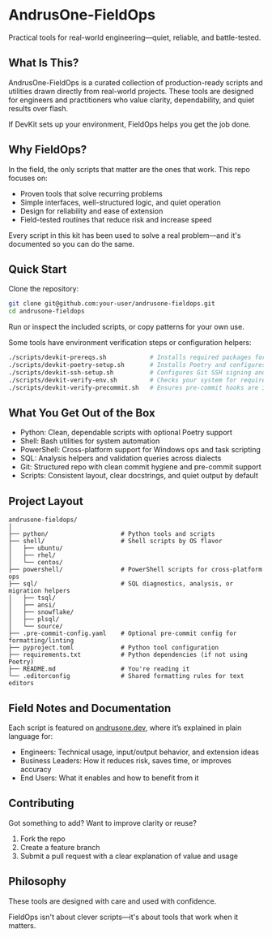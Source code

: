 # AndrusOne-FieldOps

Practical tools for real-world engineering—quiet, reliable, and battle-tested.

## What Is This?

AndrusOne-FieldOps is a curated collection of production-ready scripts and utilities drawn directly from real-world projects. These tools are designed for engineers and practitioners who value clarity, dependability, and quiet results over flash.

If DevKit sets up your environment, FieldOps helps you get the job done.

## Why FieldOps?

In the field, the only scripts that matter are the ones that work. This repo focuses on:

- Proven tools that solve recurring problems
- Simple interfaces, well-structured logic, and quiet operation
- Design for reliability and ease of extension
- Field-tested routines that reduce risk and increase speed

Every script in this kit has been used to solve a real problem—and it's documented so you can do the same.

## Quick Start

Clone the repository:

```bash
git clone git@github.com:your-user/andrusone-fieldops.git
cd andrusone-fieldops
```

Run or inspect the included scripts, or copy patterns for your own use.

Some tools have environment verification steps or configuration helpers:

```bash
./scripts/devkit-prereqs.sh            # Installs required packages for Python, Git, and pre-commit
./scripts/devkit-poetry-setup.sh       # Installs Poetry and configures it for isolated environments
./scripts/devkit-ssh-setup.sh          # Configures Git SSH signing and verifies SSH auth
./scripts/devkit-verify-env.sh         # Checks your system for required tools and versions
./scripts/devkit-verify-precommit.sh   # Ensures pre-commit hooks are installed and functional
```

## What You Get Out of the Box

- Python: Clean, dependable scripts with optional Poetry support
- Shell: Bash utilities for system automation
- PowerShell: Cross-platform support for Windows ops and task scripting
- SQL: Analysis helpers and validation queries across dialects
- Git: Structured repo with clean commit hygiene and pre-commit support
- Scripts: Consistent layout, clear docstrings, and quiet output by default

## Project Layout

```text
andrusone-fieldops/
│
├── python/                    # Python tools and scripts
├── shell/                     # Shell scripts by OS flavor
│   ├── ubuntu/
│   ├── rhel/
│   └── centos/
├── powershell/                # PowerShell scripts for cross-platform ops
├── sql/                       # SQL diagnostics, analysis, or migration helpers
│   ├── tsql/
│   ├── ansi/
│   ├── snowflake/
│   ├── plsql/
│   └── source/
├── .pre-commit-config.yaml    # Optional pre-commit config for formatting/linting
├── pyproject.toml             # Python tool configuration
├── requirements.txt           # Python dependencies (if not using Poetry)
├── README.md                  # You're reading it
└── .editorconfig              # Shared formatting rules for text editors
```

## Field Notes and Documentation

Each script is featured on [andrusone.dev](https://andrusone.dev), where it’s explained in plain language for:

- Engineers: Technical usage, input/output behavior, and extension ideas
- Business Leaders: How it reduces risk, saves time, or improves accuracy
- End Users: What it enables and how to benefit from it

## Contributing

Got something to add? Want to improve clarity or reuse?

1. Fork the repo
2. Create a feature branch
3. Submit a pull request with a clear explanation of value and usage

## Philosophy

These tools are designed with care and used with confidence.

FieldOps isn't about clever scripts—it's about tools that work when it matters.
